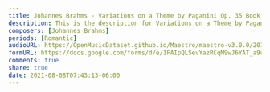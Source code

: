 ```yaml
---
title: Johannes Brahms - Variations on a Theme by Paganini Op. 35 Book II (2)
description: This is the description for Variations on a Theme by Paganini Op. 35 Book II by Johannes Brahms
composers: [Johannes Brahms]
periods: [Romantic]
audioURL: https://OpenMusicDataset.github.io/Maestro/maestro-v3.0.0/2015/MIDI-Unprocessed_R2_D2-19-21-22_mid--AUDIO-from_mp3_21_R2_2015_wav--3.midi
formURL: https://docs.google.com/forms/d/e/1FAIpQLSevYazRCqM9wJ6YAT_a9ue4SoyrZW1eFAKVjP3Kxsy6BhMyaA/viewform
comments: true
share: true
date: 2021-08-08T07:43:13-06:00
---
```

